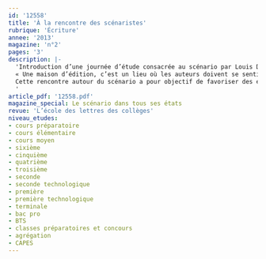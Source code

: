 ```yaml
---
id: '12558'
title: 'À la rencontre des scénaristes'
rubrique: 'Écriture'
annee: '2013'
magazine: 'n°2'
pages: '3'
description: |-
  'Introduction d’une journée d’étude consacrée au scénario par Louis Delas, directeur général de l’école des loisirs et fondateur des éditions Rue de Sèvres.
  « Une maison d’édition, c’est un lieu où les auteurs doivent se sentir chez eux. Nous, éditeurs, sommes là pour leur permettre de créer dans les meilleures conditions et dans la plus grande sérénité possibles. Cette implication des auteurs est notre obsession, et le restera. Elle entre dans les valeurs de l’école des loisirs, de même que la communication vers les médiateurs et les libraires.
  Cette rencontre autour du scénario a pour objectif de favoriser des échanges sans contraintes entre auteurs et de réfléchir à ce qui fait la qualité des histoires dans différents médias : romans, bandes dessinées, films d’animation pour le cinéma et la télévision, jeux vidéo et transmédia. »
  '
article_pdf: '12558.pdf'
magazine_special: Le scénario dans tous ses états
revue: 'L’école des lettres des collèges'
niveau_etudes:
- cours préparatoire
- cours élémentaire
- cours moyen
- sixième
- cinquième
- quatrième
- troisième
- seconde
- seconde technologique
- première
- première technologique
- terminale
- bac pro
- BTS
- classes préparatoires et concours
- agrégation
- CAPES
---
```

